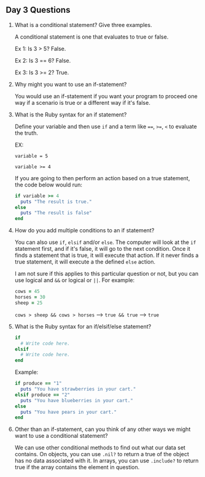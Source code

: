 ## Day 3 Questions

1. What is a conditional statement? Give three examples.

   A conditional statement is one that evaluates to true or false.

   Ex 1: Is 3 > 5? False.

   Ex 2: Is 3 == 6? False.

   Ex 3: Is 3 >= 2? True.

1. Why might you want to use an if-statement?

   You would use an if-statement if you want your program to proceed one way if a scenario is true or a different way if it's false.

1. What is the Ruby syntax for an if statement?

   Define your variable and then use `if` and a term like `==`, `>=`, `<` to evaluate the truth.

   EX:

   `variable = 5`

   `variable >= 4`

   If you are going to then perform an action based on a true statement, the code below would run:

   ```ruby
   if variable >= 4
     puts "The result is true."
   else
     puts "The result is false"
   end
   ```

1. How do you add multiple conditions to an if statement?

   You can also use `if`, `elsif` and/or `else`. The computer will look at the `if` statement first, and if it's false, it will go to the next condition. Once it finds a statement that is true, it will execute that action. If it never finds a true statement, it will execute a the defined `else` action.

   I am not sure if this applies to this particular question or not, but you can use logical and `&&` or logical or `||`. For example:
   ```ruby
   cows = 45
   horses = 30
   sheep = 25
   ```

   `cows > sheep && cows > horses` --> `true && true` --> `true`

1. What is the Ruby syntax for an if/elsif/else statement?

   ```ruby
   if
     # Write code here.
   elsif 
     # Write code here.
   end
   ```

   Example:

   ```ruby
   if produce == "1"
     puts "You have strawberries in your cart."
   elsif produce == "2"
     puts "You have blueberries in your cart."
   else
     puts "You have pears in your cart."
   end
   ```

1. Other than an if-statement, can you think of any other ways we might want to use a conditional statement?

   We can use other conditional methods to find out what our data set contains. On objects, you can use `.nil?` to return a true of the object has no data associated with it. In arrays, you can use `.include?` to return true if the array contains the element in question.
